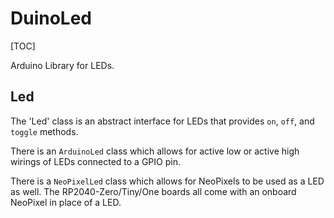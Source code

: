 # DuinoLed

[TOC]

Arduino Library for LEDs.

## Led

The 'Led' class is an abstract interface for LEDs that provides `on`, `off`, and `toggle` methods.

There is an `ArduinoLed` class which allows for active low or active high
wirings of LEDs connected to a GPIO pin.

There is a `NeoPixelLed` class which allows for NeoPixels to be used as a LED as well. The RP2040-Zero/Tiny/One boards all come with an onboard  NeoPixel in place of a LED.
